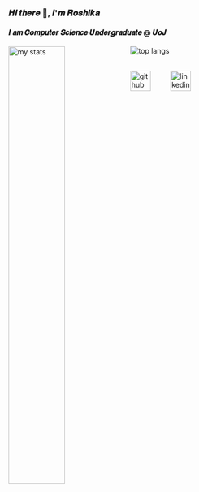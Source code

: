 ### 𝑯𝒊 𝒕𝒉𝒆𝒓𝒆 👋, 𝑰'𝒎 𝑹𝒐𝒔𝒉𝒊𝒌𝒂
#### 𝑰 𝒂𝒎 𝑪𝒐𝒎𝒑𝒖𝒕𝒆𝒓 𝑺𝒄𝒊𝒆𝒏𝒄𝒆 𝑼𝒏𝒅𝒆𝒓𝒈𝒓𝒂𝒅𝒖𝒂𝒕𝒆 @ 𝑼𝒐𝑱

<img alt="my stats" align="left" width="47%" src="https://github-readme-stats.vercel.app/api?username=Dev-Roshika&show_icons=true" />

<img alt="top langs"  src="https://github-readme-stats.vercel.app/api/top-langs/?username=Dev-Roshika&layout=compact" />
<br /><br />

[<img src='https://cdn.jsdelivr.net/npm/simple-icons@3.0.1/icons/github.svg' alt='github' height='40'>](https://github.com/Dev-Roshika) &nbsp;&nbsp;&nbsp;&nbsp;&nbsp;&nbsp;&nbsp;&nbsp; [<img src='https://cdn.jsdelivr.net/npm/simple-icons@3.0.1/icons/linkedin.svg' alt='linkedin' height='40'>](https://www.linkedin.com/in/roshika-nayanadhara/)  


